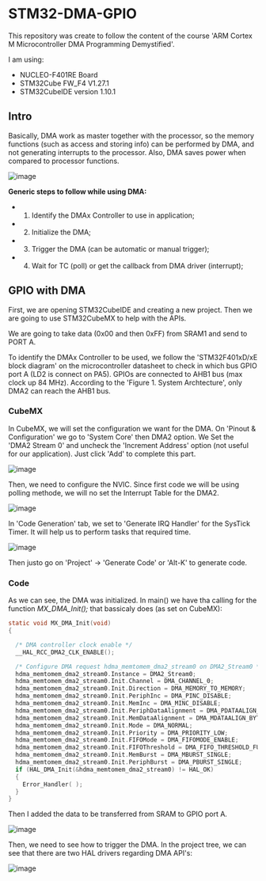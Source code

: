 # STM32-DMA-GPIO
This repository was create to follow the content of the course 'ARM Cortex M Microcontroller DMA Programming Demystified'.

I am using:
* NUCLEO-F401RE Board
* STM32Cube FW_F4 V1.27.1
* STM32CubeIDE version 1.10.1

## Intro

Basically, DMA work as master together with the processor, so the memory functions (such as access and storing info) can be performed by DMA, and not generating interrupts to the processor. Also, DMA saves power when compared to processor functions.

![image](https://user-images.githubusercontent.com/58916022/212678646-9b3b67fd-e5ab-492b-86df-bc6e848dfea7.png)

**Generic steps to follow while using DMA:**
* 1. Identify the DMAx Controller to use in application;
* 2. Initialize the DMA;
* 3. Trigger the DMA (can be automatic or manual trigger);
* 4. Wait for TC (poll) or get the callback from DMA driver (interrupt);

## GPIO with DMA

First, we are opening STM32CubeIDE and creating a new project. Then we are going to use STM32CubeMX to help with the APIs.

We are going to take data (0x00 and then 0xFF) from SRAM1 and send to PORT A.

To identify the DMAx Controller to be used, we follow the 'STM32F401xD/xE block diagram' on the microcontroller datasheet to check in which bus GPIO port A (LD2 is connect on PA5). GPIOs are connected to AHB1 bus (max clock up 84 MHz). According to the 'Figure 1. System Archtecture', only DMA2 can reach the AHB1 bus.

### CubeMX

In CubeMX, we will set the configuration we want for the DMA. On 'Pinout & Configuration' we go to 'System Core' then DMA2 option. We Set the 'DMA2 Stream 0' and uncheck the 'Increment Address' option (not useful for our application). Just click 'Add' to complete this part.

![image](https://user-images.githubusercontent.com/58916022/212888806-1053f7ea-f5f1-4e8c-9588-f4963afe96c2.png)

Then, we need to configure the NVIC. Since first code we will be using polling methode, we will no set the Interrupt Table for the DMA2. 

![image](https://user-images.githubusercontent.com/58916022/212906810-2038b83d-df9d-43a8-8fc6-47374005b14a.png)

In 'Code Generation' tab, we set to 'Generate IRQ Handler' for the SysTick Timer. It will help us to perform tasks that required time.

![image](https://user-images.githubusercontent.com/58916022/212910468-fe906f85-347b-48b2-a675-988ca0d4438c.png)

Then justo go on 'Project' -> 'Generate Code' or 'Alt-K' to generate code.

### Code

As we can see, the DMA was initialized. In main() we have tha calling for the function *MX_DMA_Init();* that bassicaly does (as set on CubeMX): 

```c
static void MX_DMA_Init(void)
{

  /* DMA controller clock enable */
  __HAL_RCC_DMA2_CLK_ENABLE();

  /* Configure DMA request hdma_memtomem_dma2_stream0 on DMA2_Stream0 */
  hdma_memtomem_dma2_stream0.Instance = DMA2_Stream0;
  hdma_memtomem_dma2_stream0.Init.Channel = DMA_CHANNEL_0;
  hdma_memtomem_dma2_stream0.Init.Direction = DMA_MEMORY_TO_MEMORY;
  hdma_memtomem_dma2_stream0.Init.PeriphInc = DMA_PINC_DISABLE;
  hdma_memtomem_dma2_stream0.Init.MemInc = DMA_MINC_DISABLE;
  hdma_memtomem_dma2_stream0.Init.PeriphDataAlignment = DMA_PDATAALIGN_BYTE;
  hdma_memtomem_dma2_stream0.Init.MemDataAlignment = DMA_MDATAALIGN_BYTE;
  hdma_memtomem_dma2_stream0.Init.Mode = DMA_NORMAL;
  hdma_memtomem_dma2_stream0.Init.Priority = DMA_PRIORITY_LOW;
  hdma_memtomem_dma2_stream0.Init.FIFOMode = DMA_FIFOMODE_ENABLE;
  hdma_memtomem_dma2_stream0.Init.FIFOThreshold = DMA_FIFO_THRESHOLD_FULL;
  hdma_memtomem_dma2_stream0.Init.MemBurst = DMA_MBURST_SINGLE;
  hdma_memtomem_dma2_stream0.Init.PeriphBurst = DMA_PBURST_SINGLE;
  if (HAL_DMA_Init(&hdma_memtomem_dma2_stream0) != HAL_OK)
  {
    Error_Handler( );
  }
}
```

Then I added the data to be transferred from SRAM to GPIO port A.

![image](https://user-images.githubusercontent.com/58916022/212914272-99a3b64e-3232-4507-af6f-9b951779ea71.png)

Then, we need to see how to trigger the DMA. In the project tree, we can see that there are two HAL drivers regarding DMA API's:

![image](https://user-images.githubusercontent.com/58916022/212914938-e8ca5bd4-9f9c-4383-98da-2c74f22d2177.png)

